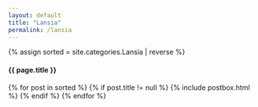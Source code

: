 ```yaml
---
layout: default
title: "Lansia"
permalink: /lansia
---
```

{% assign sorted = site.categories.Lansia | reverse %}

<h4 class="mt-5 mb-neg-30" id="{{ category[0] | replace: " ","-" }}"><span class="text-capitalize badge badge-primary text-small">{{ page.title }}</span></h4>
<div class="blog-grid-container">
    {% for post in sorted %}
    {% if post.title != null %}
    {% include postbox.html %}
    {% endif %}
    {% endfor %}
</div>